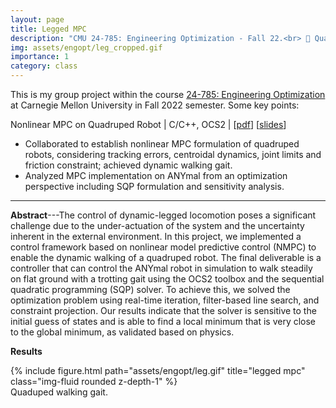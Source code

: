 ```yaml
---
layout: page
title: Legged MPC
description: "CMU 24-785: Engineering Optimization - Fall 22.<br> 🦿 Quadruped Locomotion Through Nonlinear MPC"
img: assets/engopt/leg_cropped.gif
importance: 1
category: class
---
```

This is my group project within the course [24-785: Engineering Optimization](/assets/engopt/Syllabus-1.pdf) at Carnegie Mellon University in Fall 2022 semester. Some key points:

Nonlinear MPC on Quadruped Robot \| C/C++, OCS2 \| [[pdf](/assets/engopt/24_785_Project.pdf)] [[slides](https://docs.google.com/presentation/d/1JM6_66rsDxseqxBFta2RHyDQaOb0_o3t/edit?usp=sharing&ouid=112223428720998799657&rtpof=true&sd=true)]

- Collaborated to establish nonlinear MPC formulation of quadruped robots, considering tracking errors, centroidal dynamics, joint limits and friction constraint; achieved dynamic walking gait.
- Analyzed MPC implementation on ANYmal from an optimization perspective including SQP formulation and sensitivity analysis.

---

**Abstract**---The control of dynamic-legged locomotion poses a significant challenge due to the under-actuation of the system and the uncertainty inherent in the external environment. In this project, we implemented a control framework based on nonlinear model predictive control (NMPC) to enable the dynamic walking of a quadruped robot. The final deliverable is a controller that can control the ANYmal robot in simulation to walk steadily on flat ground with a trotting gait using the OCS2 toolbox and the sequential quadratic programming (SQP) solver. To achieve this, we solved the optimization problem using real-time iteration, filter-based line search, and constraint projection. Our results indicate that the solver is sensitive to the initial guess of states and is able to find a local minimum that is very close to the global minimum, as validated based on physics.

**Results**

<div class="row justify-content-sm-center">
    <div class="col-sm-6 mt-3 mt-md-0">
        {% include figure.html path="assets/engopt/leg.gif" title="legged mpc" class="img-fluid rounded z-depth-1" %}
    </div>
</div>
<div class="caption">
    Quaduped walking gait.
</div>